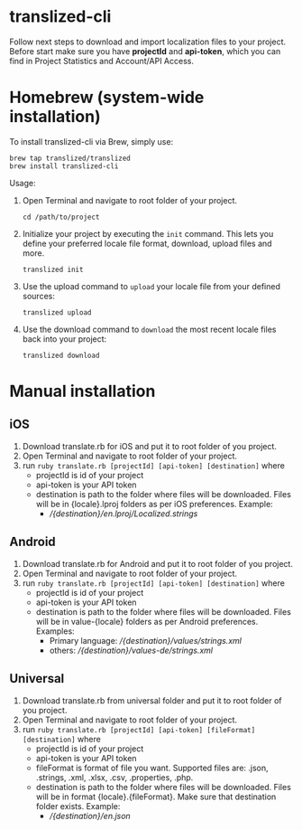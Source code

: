 # translized-cli

Follow next steps to download and import localization files to your project.
Before start make sure you have **projectId** and **api-token**, which you can find in Project Statistics and Account/API Access.

# Homebrew (system-wide installation)

To install translized-cli via Brew, simply use:
```
brew tap translized/translized
brew install translized-cli
```

Usage:
1. Open Terminal and navigate to root folder of your project.
    ```
    cd /path/to/project
    ```
2. Initialize your project by executing the `init` command. This lets you define your preferred locale file format, download, upload files and more.
    ```
    translized init
    ```
3. Use the upload command to `upload` your locale file from your defined sources:
    ```
    translized upload
    ```
4. Use the download command to `download` the most recent locale files back into your project:
    ```
    translized download
    ```



# Manual installation
## iOS

1. Download translate.rb for iOS and put it to root folder of you project.
2. Open Terminal and navigate to root folder of your project.
3. run `ruby translate.rb [projectId] [api-token] [destination]` where
    - projectId is id of your project
    - api-token is your API token
    - destination is path to the folder where files will be downloaded. Files will be in {locale}.lproj folders as per iOS preferences. Example: 
        - */{destination}/en.lproj/Localized.strings*

## Android

1. Download translate.rb for Android and put it to root folder of you project.
2. Open Terminal and navigate to root folder of your project.
3. run `ruby translate.rb [projectId] [api-token] [destination]` where
    - projectId is id of your project
    - api-token is your API token
    - destination is path to the folder where files will be downloaded. Files will be in value-{locale} folders as per Android preferences. Examples: 
        - Primary language: */{destination}/values/strings.xml*
        - others: */{destination}/values-de/strings.xml*

## Universal

1. Download translate.rb from universal folder and put it to root folder of you project.
2. Open Terminal and navigate to root folder of your project.
3. run `ruby translate.rb [projectId] [api-token] [fileFormat] [destination]` where
    - projectId is id of your project
    - api-token is your API token
    - fileFormat is format of file you want. Supported files are: .json, .strings, .xml, .xlsx, .csv, .properties, .php.
    - destination is path to the folder where files will be downloaded. Files will be in format {locale}.{fileFormat}. Make sure that destination folder exists. Example: 
        - */{destination}/en.json*